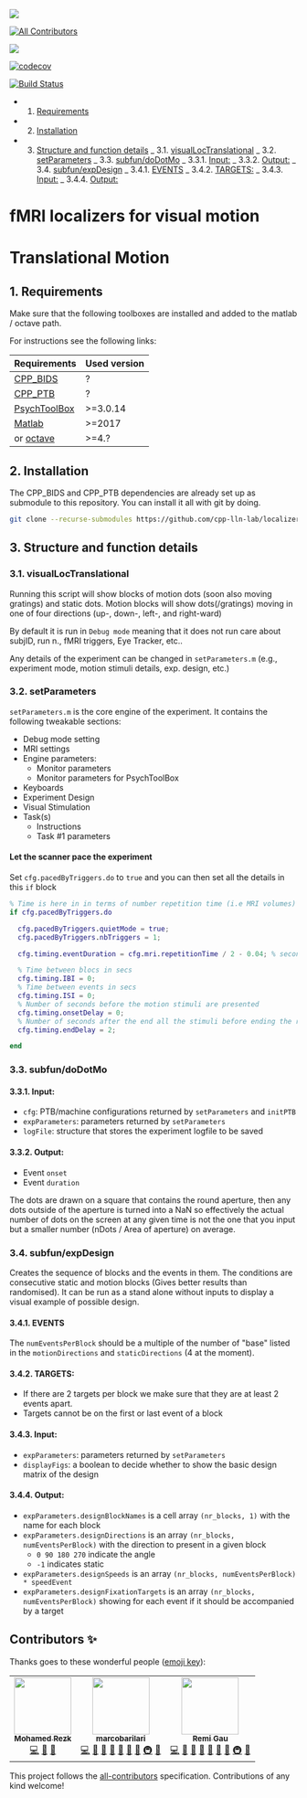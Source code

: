 [![](https://img.shields.io/badge/Octave-CI-blue?logo=Octave&logoColor=white)](https://github.com/cpp-lln-lab/localizer_visual_motion/actions)
<!-- ALL-CONTRIBUTORS-BADGE:START - Do not remove or modify this section -->
[![All Contributors](https://img.shields.io/badge/all_contributors-3-orange.svg?style=flat-square)](#contributors-)
<!-- ALL-CONTRIBUTORS-BADGE:END -->
![](https://github.com/cpp-lln-lab/localizer_visual_motion/workflows/CI/badge.svg)

[![codecov](https://codecov.io/gh/cpp-lln-lab/localizer_visual_motion/branch/master/graph/badge.svg)](https://codecov.io/gh/cpp-lln-lab/localizer_visual_motion)

[![Build Status](https://travis-ci.com/cpp-lln-lab/localizer_visual_motion.svg?branch=master)](https://travis-ci.com/cpp-lln-lab/localizer_visual_motion)

<!-- vscode-markdown-toc -->

- 1. [Requirements](#Requirements)
- 2. [Installation](#Installation)
- 3. [Structure and function details](#Structureandfunctiondetails)
     _ 3.1. [visualLocTranslational](#visualLocTranslational)
     _ 3.2. [setParameters](#setParameters)
     _ 3.3. [subfun/doDotMo](#subfundoDotMo)
     _ 3.3.1. [Input:](#Input:)
     _ 3.3.2. [Output:](#Output:)
     _ 3.4. [subfun/expDesign](#subfunexpDesign)
     _ 3.4.1. [EVENTS](#EVENTS)
     _ 3.4.2. [TARGETS:](#TARGETS:)
     _ 3.4.3. [Input:](#Input:-1)
     _ 3.4.4. [Output:](#Output:-1)

<!-- vscode-markdown-toc-config
	numbering=true
	autoSave=true
	/vscode-markdown-toc-config -->
<!-- /vscode-markdown-toc -->

# fMRI localizers for visual motion

# Translational Motion

## 1. <a name='Requirements'></a>Requirements

Make sure that the following toolboxes are installed and added to the matlab / octave path.

For instructions see the following links:

| Requirements                                             | Used version |
| -------------------------------------------------------- | ------------ |
| [CPP_BIDS](https://github.com/cpp-lln-lab/CPP_BIDS)      | ?            |
| [CPP_PTB](https://github.com/cpp-lln-lab/CPP_PTB)        | ?            |
| [PsychToolBox](http://psychtoolbox.org/)                 | >=3.0.14     |
| [Matlab](https://www.mathworks.com/products/matlab.html) | >=2017       |
| or [octave](https://www.gnu.org/software/octave/)        | >=4.?        |

## 2. <a name='Installation'></a>Installation

The CPP_BIDS and CPP_PTB dependencies are already set up as submodule to this repository.
You can install it all with git by doing.

```bash
git clone --recurse-submodules https://github.com/cpp-lln-lab/localizer_visual_motion.git
```

## 3. <a name='Structureandfunctiondetails'></a>Structure and function details

### 3.1. <a name='visualLocTranslational'></a>visualLocTranslational

Running this script will show blocks of motion dots (soon also moving gratings) and static dots. Motion blocks will show dots(/gratings) moving in one of four directions (up-, down-, left-, and right-ward)

By default it is run in `Debug mode` meaning that it does not run care about subjID, run n., fMRI triggers, Eye Tracker, etc..

Any details of the experiment can be changed in `setParameters.m` (e.g., experiment mode, motion stimuli details, exp. design, etc.)

### 3.2. <a name='setParameters'></a>setParameters

`setParameters.m` is the core engine of the experiment. It contains the following tweakable sections:

- Debug mode setting
- MRI settings
- Engine parameters:
  - Monitor parameters
  - Monitor parameters for PsychToolBox
- Keyboards
- Experiment Design
- Visual Stimulation
- Task(s)
  - Instructions
  - Task #1 parameters

#### Let the scanner pace the experiment

Set `cfg.pacedByTriggers.do` to `true` and you can then set all the details in this `if` block

```matlab
% Time is here in in terms of number repetition time (i.e MRI volumes)
if cfg.pacedByTriggers.do

  cfg.pacedByTriggers.quietMode = true;
  cfg.pacedByTriggers.nbTriggers = 1;

  cfg.timing.eventDuration = cfg.mri.repetitionTime / 2 - 0.04; % second

  % Time between blocs in secs
  cfg.timing.IBI = 0;
  % Time between events in secs
  cfg.timing.ISI = 0;
  % Number of seconds before the motion stimuli are presented
  cfg.timing.onsetDelay = 0;
  % Number of seconds after the end all the stimuli before ending the run
  cfg.timing.endDelay = 2;

end
```

### 3.3. <a name='subfundoDotMo'></a>subfun/doDotMo

#### 3.3.1. <a name='Input:'></a>Input:

- `cfg`: PTB/machine configurations returned by `setParameters` and `initPTB`
- `expParameters`: parameters returned by `setParameters`
- `logFile`: structure that stores the experiment logfile to be saved

#### 3.3.2. <a name='Output:'></a>Output:

- Event `onset`
- Event `duration`

The dots are drawn on a square that contains the round aperture, then any dots outside of the aperture is turned into a NaN so effectively the actual number of dots on the screen at any given time is not the one that you input but a smaller number (nDots / Area of aperture) on average.

### 3.4. <a name='subfunexpDesign'></a>subfun/expDesign

Creates the sequence of blocks and the events in them. The conditions are consecutive static and motion blocks (Gives better results than randomised). It can be run as a stand alone without inputs to display a visual example of possible design.

#### 3.4.1. <a name='EVENTS'></a>EVENTS

The `numEventsPerBlock` should be a multiple of the number of "base" listed in the `motionDirections` and `staticDirections` (4 at the moment).

#### 3.4.2. <a name='TARGETS:'></a>TARGETS:

- If there are 2 targets per block we make sure that they are at least 2 events apart.
- Targets cannot be on the first or last event of a block

#### 3.4.3. <a name='Input:-1'></a>Input:

- `expParameters`: parameters returned by `setParameters`
- `displayFigs`: a boolean to decide whether to show the basic design matrix of the design

#### 3.4.4. <a name='Output:-1'></a>Output:

- `expParameters.designBlockNames` is a cell array `(nr_blocks, 1)` with the name for each block
- `expParameters.designDirections` is an array `(nr_blocks, numEventsPerBlock)` with the direction to present in a given block
  - `0 90 180 270` indicate the angle
  - `-1` indicates static
- `expParameters.designSpeeds` is an array `(nr_blocks, numEventsPerBlock) * speedEvent`
- `expParameters.designFixationTargets` is an array `(nr_blocks, numEventsPerBlock)` showing for each event if it should be accompanied by a target

## Contributors ✨

Thanks goes to these wonderful people ([emoji key](https://allcontributors.org/docs/en/emoji-key)):

<!-- ALL-CONTRIBUTORS-LIST:START - Do not remove or modify this section -->
<!-- prettier-ignore-start -->
<!-- markdownlint-disable -->
<table>
  <tr>
    <td align="center"><a href="https://github.com/mohmdrezk"><img src="https://avatars2.githubusercontent.com/u/9597815?v=4" width="100px;" alt=""/><br /><sub><b>Mohamed Rezk</b></sub></a><br /><a href="https://github.com/cpp-lln-lab/localizer_visual_motion/commits?author=mohmdrezk" title="Code">💻</a> <a href="#design-mohmdrezk" title="Design">🎨</a> <a href="#ideas-mohmdrezk" title="Ideas, Planning, & Feedback">🤔</a></td>
    <td align="center"><a href="https://github.com/marcobarilari"><img src="https://avatars3.githubusercontent.com/u/38101692?v=4" width="100px;" alt=""/><br /><sub><b>marcobarilari</b></sub></a><br /><a href="https://github.com/cpp-lln-lab/localizer_visual_motion/commits?author=marcobarilari" title="Code">💻</a> <a href="#design-marcobarilari" title="Design">🎨</a> <a href="#ideas-marcobarilari" title="Ideas, Planning, & Feedback">🤔</a> <a href="https://github.com/cpp-lln-lab/localizer_visual_motion/issues?q=author%3Amarcobarilari" title="Bug reports">🐛</a> <a href="#userTesting-marcobarilari" title="User Testing">📓</a> <a href="https://github.com/cpp-lln-lab/localizer_visual_motion/pulls?q=is%3Apr+reviewed-by%3Amarcobarilari" title="Reviewed Pull Requests">👀</a> <a href="#question-marcobarilari" title="Answering Questions">💬</a> <a href="#infra-marcobarilari" title="Infrastructure (Hosting, Build-Tools, etc)">🚇</a> <a href="#maintenance-marcobarilari" title="Maintenance">🚧</a></td>
    <td align="center"><a href="https://remi-gau.github.io/"><img src="https://avatars3.githubusercontent.com/u/6961185?v=4" width="100px;" alt=""/><br /><sub><b>Remi Gau</b></sub></a><br /><a href="https://github.com/cpp-lln-lab/localizer_visual_motion/commits?author=Remi-Gau" title="Code">💻</a> <a href="#design-Remi-Gau" title="Design">🎨</a> <a href="#ideas-Remi-Gau" title="Ideas, Planning, & Feedback">🤔</a> <a href="https://github.com/cpp-lln-lab/localizer_visual_motion/issues?q=author%3ARemi-Gau" title="Bug reports">🐛</a> <a href="#userTesting-Remi-Gau" title="User Testing">📓</a> <a href="https://github.com/cpp-lln-lab/localizer_visual_motion/pulls?q=is%3Apr+reviewed-by%3ARemi-Gau" title="Reviewed Pull Requests">👀</a> <a href="#question-Remi-Gau" title="Answering Questions">💬</a> <a href="#infra-Remi-Gau" title="Infrastructure (Hosting, Build-Tools, etc)">🚇</a> <a href="#maintenance-Remi-Gau" title="Maintenance">🚧</a></td>
  </tr>
</table>

<!-- markdownlint-enable -->
<!-- prettier-ignore-end -->
<!-- ALL-CONTRIBUTORS-LIST:END -->

This project follows the [all-contributors](https://github.com/all-contributors/all-contributors) specification. Contributions of any kind welcome!